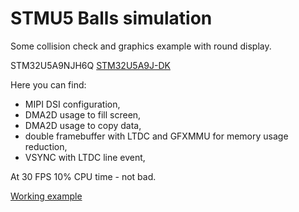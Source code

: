 # STMU5 Balls simulation

Some collision check and graphics example with round display.

STM32U5A9NJH6Q [STM32U5A9J-DK](https://www.st.com/en/evaluation-tools/stm32u5a9j-dk.html)

Here you can find:
- MIPI DSI configuration,
- DMA2D usage to fill screen,
- DMA2D usage to copy data,
- double framebuffer with LTDC and GFXMMU for memory usage reduction,
- VSYNC with LTDC line event,

At 30 FPS 10% CPU time - not bad.

[Working example](img/round.png)